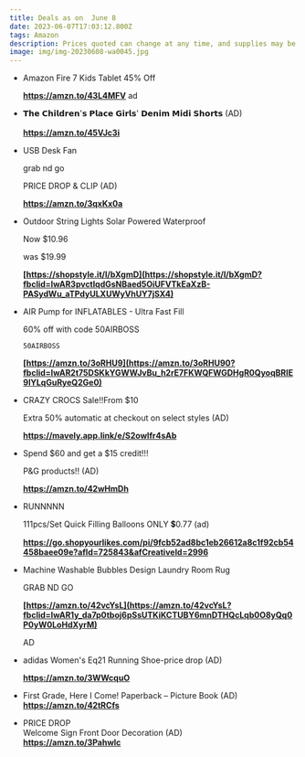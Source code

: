 ```yaml
---
title: Deals as on  June 8
date: 2023-06-07T17:03:12.800Z
tags: Amazon
description: Prices quoted can change at any time, and supplies may be limited.
image: img/img-20230608-wa0045.jpg
---
```

* Amazon Fire 7 Kids Tablet 45% Off 

  **https://amzn.to/43L4MFV** ad
* 𝗧𝗵𝗲 𝗖𝗵𝗶𝗹𝗱𝗿𝗲𝗻'𝘀 𝗣𝗹𝗮𝗰𝗲 𝗚𝗶𝗿𝗹𝘀' 𝗗𝗲𝗻𝗶𝗺 𝗠𝗶𝗱𝗶 𝗦𝗵𝗼𝗿𝘁𝘀 (AD)\
  \
  **<https://amzn.to/45VJc3i>**
* USB Desk Fan

  grab nd go

  PRICE DROP & CLIP (AD)

  **https://amzn.to/3qxKx0a**
* Outdoor String Lights Solar Powered Waterproof

  Now $10.96

  was $19.99

  **[https://shopstyle.it/l/bXgmD](https://shopstyle.it/l/bXgmD?fbclid=IwAR3pvctlqdGsNBaed5OiUFVTkEaXzB-PASydWu_aTPdyULXUWyVhUY7jSX4)**
* AIR Pump for INFLATABLES - Ultra Fast Fill

  60% off with code 50AIRBOSS <pre><code class="language-js" data-prismjs-copy="Click to Copy">50AIRBOSS</code></pre>

  **[https://amzn.to/3oRHU9](https://amzn.to/3oRHU90?fbclid=IwAR2t75DSKkYGWWJvBu_h2rE7FKWQFWGDHgR0QyoqBRIE9lYLqGuRyeQ2Ge0)**
* CRAZY CROCS Sale!!From $10

  Extra 50% automatic at checkout on select styles (AD)

  **https://mavely.app.link/e/S2owlfr4sAb**
* Spend $60 and get a $15 credit!!!

  P&G products!! (AD)

  **https://amzn.to/42wHmDh**
* RUNNNNN 

  111pcs/Set Quick Filling Balloons ONLY 💲0.77 (ad)

  **https://go.shopyourlikes.com/pi/9fcb52ad8bc1eb26612a8c1f92cb54458baee09e?afId=725843&afCreativeId=2996**
* Machine Washable Bubbles Design Laundry Room Rug

  GRAB ND GO

  **[https://amzn.to/42vcYsL](https://amzn.to/42vcYsL?fbclid=IwAR1y_da7p0tboj6pSsUTKiKCTUBY6mnDTHQcLqb0O8yQq0P0yW0LoHdXyrM)**

  AD
* adidas Women's Eq21 Running Shoe-price drop (AD)

  **https://amzn.to/3WWcquO**
* First Grade, Here I Come! Paperback – Picture Book (AD)\
  **<https://amzn.to/42tRCfs>**
* PRICE DROP\
  Welcome Sign Front Door Decoration (AD)\
  **<https://amzn.to/3Pahwlc>**